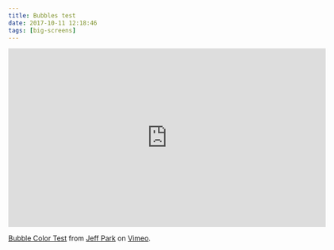 ```yaml
---
title: Bubbles test
date: 2017-10-11 12:18:46
tags: [big-screens]
---
```


<iframe src="https://player.vimeo.com/video/237509900" width="640" height="360" frameborder="0" webkitallowfullscreen mozallowfullscreen allowfullscreen></iframe>
<p><a href="https://vimeo.com/237509900">Bubble Color Test</a> from <a href="https://vimeo.com/jeffpark">Jeff Park</a> on <a href="https://vimeo.com">Vimeo</a>.</p>